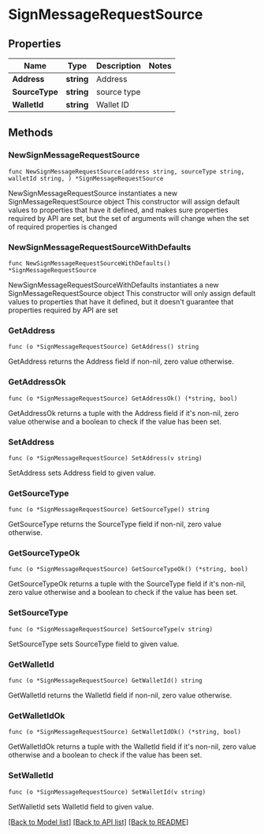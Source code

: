 # SignMessageRequestSource

## Properties

Name | Type | Description | Notes
------------ | ------------- | ------------- | -------------
**Address** | **string** | Address | 
**SourceType** | **string** | source type | 
**WalletId** | **string** | Wallet ID | 

## Methods

### NewSignMessageRequestSource

`func NewSignMessageRequestSource(address string, sourceType string, walletId string, ) *SignMessageRequestSource`

NewSignMessageRequestSource instantiates a new SignMessageRequestSource object
This constructor will assign default values to properties that have it defined,
and makes sure properties required by API are set, but the set of arguments
will change when the set of required properties is changed

### NewSignMessageRequestSourceWithDefaults

`func NewSignMessageRequestSourceWithDefaults() *SignMessageRequestSource`

NewSignMessageRequestSourceWithDefaults instantiates a new SignMessageRequestSource object
This constructor will only assign default values to properties that have it defined,
but it doesn't guarantee that properties required by API are set

### GetAddress

`func (o *SignMessageRequestSource) GetAddress() string`

GetAddress returns the Address field if non-nil, zero value otherwise.

### GetAddressOk

`func (o *SignMessageRequestSource) GetAddressOk() (*string, bool)`

GetAddressOk returns a tuple with the Address field if it's non-nil, zero value otherwise
and a boolean to check if the value has been set.

### SetAddress

`func (o *SignMessageRequestSource) SetAddress(v string)`

SetAddress sets Address field to given value.


### GetSourceType

`func (o *SignMessageRequestSource) GetSourceType() string`

GetSourceType returns the SourceType field if non-nil, zero value otherwise.

### GetSourceTypeOk

`func (o *SignMessageRequestSource) GetSourceTypeOk() (*string, bool)`

GetSourceTypeOk returns a tuple with the SourceType field if it's non-nil, zero value otherwise
and a boolean to check if the value has been set.

### SetSourceType

`func (o *SignMessageRequestSource) SetSourceType(v string)`

SetSourceType sets SourceType field to given value.


### GetWalletId

`func (o *SignMessageRequestSource) GetWalletId() string`

GetWalletId returns the WalletId field if non-nil, zero value otherwise.

### GetWalletIdOk

`func (o *SignMessageRequestSource) GetWalletIdOk() (*string, bool)`

GetWalletIdOk returns a tuple with the WalletId field if it's non-nil, zero value otherwise
and a boolean to check if the value has been set.

### SetWalletId

`func (o *SignMessageRequestSource) SetWalletId(v string)`

SetWalletId sets WalletId field to given value.



[[Back to Model list]](../README.md#documentation-for-models) [[Back to API list]](../README.md#documentation-for-api-endpoints) [[Back to README]](../README.md)


